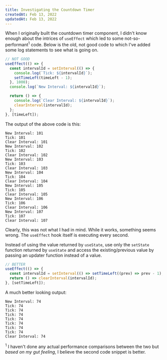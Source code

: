 ```yaml
---
title: Investigating the Countdown Timer
createdAt: Feb 13, 2022
updatedAt: Feb 13, 2022
---
```


When I originally built the countdown timer component, I didn't know enough about the intrices of `useEffect` which led to some not-so-performant<sup>1</sup> code. Below is the old, not good code to which I've added some log statements to see what is going on.

```jsx
// NOT GOOD
useEffect(() => {
  const intervalId = setInterval(() => {
    console.log(`Tick: ${intervalId}`);
    setTimeLeft(timeLeft - 1);
  }, 1000);
  console.log(`New Interval: ${intervalId}`);

  return () => {
    console.log(`Clear Interval: ${intervalId}`);
    clearInterval(intervalId);
  };
}, [timeLeft]);
```

The output of the above code is this:

```
New Interval: 101
Tick: 101
Clear Interval: 101
New Interval: 102
Tick: 102
Clear Interval: 102
New Interval: 103
Tick: 103
Clear Interval: 103
New Interval: 104
Tick: 104
Clear Interval: 104
New Interval: 105
Tick: 105
Clear Interval: 105
New Interval: 106
Tick: 106
Clear Interval: 106
New Interval: 107
Tick: 107
Clear Interval: 107
```

Clearly, this was not what I had in mind. While it works, something seems wrong. The `useEffect` hook itself is executing every second.

Instead of using the value returned by `useState`, use only the `setState` function returned by `useState` and access the existing/previous value by passing an updater function instead of a value.

```jsx
// BETTER
useEffect(() => {
  const intervalId = setInterval(() => setTimeLeft((prev) => prev - 1), 1000);
  return () => clearInterval(intervalId);
}, [setTimeLeft]);
```

A much better looking output:

```
New Interval: 74
Tick: 74
Tick: 74
Tick: 74
Tick: 74
Tick: 74
Tick: 74
Tick: 74
Clear Interval: 74
```

<sup>1</sup> I haven't done any actual performance comparisons between the two but _based on my gut feeling_, I believe the second code snippet is better.
